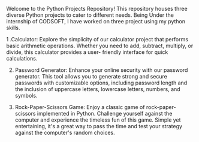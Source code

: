 Welcome to the Python Projects Repository! This repository houses three diverse Python projects to cater to different needs.
Being Under the internship of CODSOFT, I have worked on three project using my python skills.

1 .Calculator:
        Explore the simplicity of our calculator project that performs basic arithmetic operations. Whether you need to add, subtract, multiply, or divide, this calculator provides a user- 
        friendly interface for quick calculations.

2. Password Generator:
        Enhance your online security with our password generator. This tool allows you to generate strong and secure passwords with customizable options, including password length and the 
        inclusion of uppercase letters, lowercase letters, numbers, and symbols.

3. Rock-Paper-Scissors Game:
        Enjoy a classic game of rock-paper-scissors implemented in Python. Challenge yourself against the computer and experience the timeless fun of this game. Simple yet entertaining, 
        it's a great way to pass the time and test your strategy against the computer's random choices.
